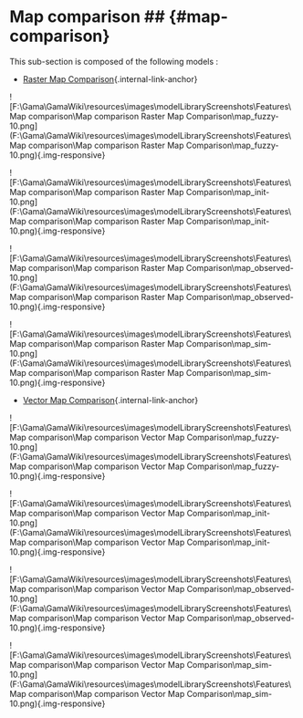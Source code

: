 # Map comparison ## {#map-comparison}

This sub-section is composed of the following models :

* [Raster Map Comparison](references#MapcomparisonRasterMapComparison){.internal-link-anchor}

![F:\Gama\GamaWiki\resources\images\modelLibraryScreenshots\Features\Map comparison\Map comparison Raster Map Comparison\map_fuzzy-10.png](F:\Gama\GamaWiki\resources\images\modelLibraryScreenshots\Features\Map comparison\Map comparison Raster Map Comparison\map_fuzzy-10.png){.img-responsive}

![F:\Gama\GamaWiki\resources\images\modelLibraryScreenshots\Features\Map comparison\Map comparison Raster Map Comparison\map_init-10.png](F:\Gama\GamaWiki\resources\images\modelLibraryScreenshots\Features\Map comparison\Map comparison Raster Map Comparison\map_init-10.png){.img-responsive}

![F:\Gama\GamaWiki\resources\images\modelLibraryScreenshots\Features\Map comparison\Map comparison Raster Map Comparison\map_observed-10.png](F:\Gama\GamaWiki\resources\images\modelLibraryScreenshots\Features\Map comparison\Map comparison Raster Map Comparison\map_observed-10.png){.img-responsive}

![F:\Gama\GamaWiki\resources\images\modelLibraryScreenshots\Features\Map comparison\Map comparison Raster Map Comparison\map_sim-10.png](F:\Gama\GamaWiki\resources\images\modelLibraryScreenshots\Features\Map comparison\Map comparison Raster Map Comparison\map_sim-10.png){.img-responsive}

* [Vector Map Comparison](references#MapcomparisonVectorMapComparison){.internal-link-anchor}

![F:\Gama\GamaWiki\resources\images\modelLibraryScreenshots\Features\Map comparison\Map comparison Vector Map Comparison\map_fuzzy-10.png](F:\Gama\GamaWiki\resources\images\modelLibraryScreenshots\Features\Map comparison\Map comparison Vector Map Comparison\map_fuzzy-10.png){.img-responsive}

![F:\Gama\GamaWiki\resources\images\modelLibraryScreenshots\Features\Map comparison\Map comparison Vector Map Comparison\map_init-10.png](F:\Gama\GamaWiki\resources\images\modelLibraryScreenshots\Features\Map comparison\Map comparison Vector Map Comparison\map_init-10.png){.img-responsive}

![F:\Gama\GamaWiki\resources\images\modelLibraryScreenshots\Features\Map comparison\Map comparison Vector Map Comparison\map_observed-10.png](F:\Gama\GamaWiki\resources\images\modelLibraryScreenshots\Features\Map comparison\Map comparison Vector Map Comparison\map_observed-10.png){.img-responsive}

![F:\Gama\GamaWiki\resources\images\modelLibraryScreenshots\Features\Map comparison\Map comparison Vector Map Comparison\map_sim-10.png](F:\Gama\GamaWiki\resources\images\modelLibraryScreenshots\Features\Map comparison\Map comparison Vector Map Comparison\map_sim-10.png){.img-responsive}